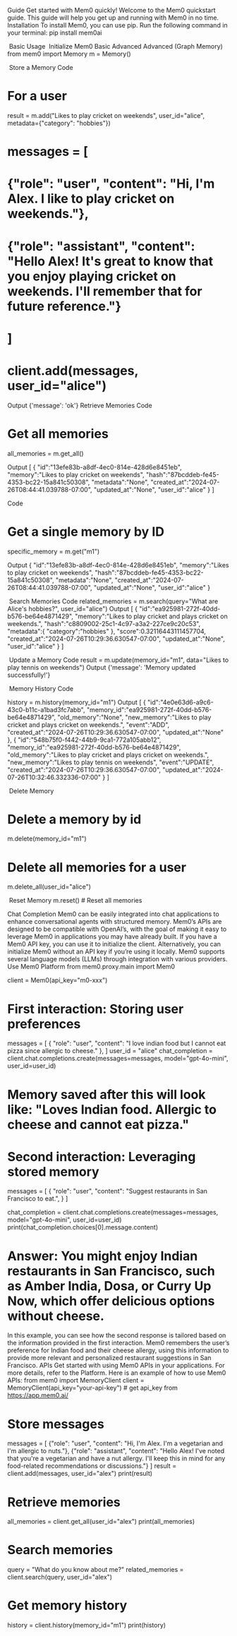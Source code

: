 Guide
Get started with Mem0 quickly!
Welcome to the Mem0 quickstart guide. This guide will help you get up and running with Mem0 in no time.
​
Installation
To install Mem0, you can use pip. Run the following command in your terminal:
pip install mem0ai

​
Basic Usage
​
Initialize Mem0
Basic
Advanced
Advanced (Graph Memory)
from mem0 import Memory
m = Memory()

​
Store a Memory
Code

# For a user
result = m.add("Likes to play cricket on weekends", user_id="alice", metadata={"category": "hobbies"})

# messages = [
#    {"role": "user", "content": "Hi, I'm Alex. I like to play cricket on weekends."},
#    {"role": "assistant", "content": "Hello Alex! It's great to know that you enjoy playing cricket on weekends. I'll remember that for future reference."}
# ]
# client.add(messages, user_id="alice")

​Output
{'message': 'ok'}
Retrieve Memories
Code

# Get all memories
all_memories = m.get_all()

Output
[
   {
      "id":"13efe83b-a8df-4ec0-814e-428d6e8451eb",
      "memory":"Likes to play cricket on weekends",
      "hash":"87bcddeb-fe45-4353-bc22-15a841c50308",
      "metadata":"None",
      "created_at":"2024-07-26T08:44:41.039788-07:00",
      "updated_at":"None",
      "user_id":"alice"
   }
]


Code
# Get a single memory by ID
specific_memory = m.get("m1")

Output 
{
      "id":"13efe83b-a8df-4ec0-814e-428d6e8451eb",
      "memory":"Likes to play cricket on weekends",
      "hash":"87bcddeb-fe45-4353-bc22-15a841c50308",
      "metadata":"None",
      "created_at":"2024-07-26T08:44:41.039788-07:00",
      "updated_at":"None",
      "user_id":"alice"
}


​
Search Memories
Code
related_memories = m.search(query="What are Alice's hobbies?", user_id="alice")
Output
[
   {
      "id":"ea925981-272f-40dd-b576-be64e4871429",
      "memory":"Likes to play cricket and plays cricket on weekends.",
      "hash":"c8809002-25c1-4c97-a3a2-227ce9c20c53",
      "metadata":{
         "category":"hobbies"
      },
      "score":0.32116443111457704,
      "created_at":"2024-07-26T10:29:36.630547-07:00",
      "updated_at":"None",
      "user_id":"alice"
   }
]


​
Update a Memory
Code
result = m.update(memory_id="m1", data="Likes to play tennis on weekends")
Output
{'message': 'Memory updated successfully!'}


​
Memory History
Code

history = m.history(memory_id="m1")
Output
[
   {
      "id":"4e0e63d6-a9c6-43c0-b11c-a1bad3fc7abb",
      "memory_id":"ea925981-272f-40dd-b576-be64e4871429",
      "old_memory":"None",
      "new_memory":"Likes to play cricket and plays cricket on weekends.",
      "event":"ADD",
      "created_at":"2024-07-26T10:29:36.630547-07:00",
      "updated_at":"None"
   },
   {
      "id":"548b75f0-f442-44b9-9ca1-772a105abb12",
      "memory_id":"ea925981-272f-40dd-b576-be64e4871429",
      "old_memory":"Likes to play cricket and plays cricket on weekends.",
      "new_memory":"Likes to play tennis on weekends",
      "event":"UPDATE",
      "created_at":"2024-07-26T10:29:36.630547-07:00",
      "updated_at":"2024-07-26T10:32:46.332336-07:00"
   }
]


​
Delete Memory
# Delete a memory by id
m.delete(memory_id="m1")
# Delete all memories for a user
m.delete_all(user_id="alice")

​
Reset Memory
m.reset() # Reset all memories

Chat Completion
Mem0 can be easily integrated into chat applications to enhance conversational agents with structured memory. Mem0’s APIs are designed to be compatible with OpenAI’s, with the goal of making it easy to leverage Mem0 in applications you may have already built.
If you have a Mem0 API key, you can use it to initialize the client. Alternatively, you can initialize Mem0 without an API key if you’re using it locally.
Mem0 supports several language models (LLMs) through integration with various providers.
​
Use Mem0 Platform
from mem0.proxy.main import Mem0

client = Mem0(api_key="m0-xxx")

# First interaction: Storing user preferences
messages = [
  {
    "role": "user",
    "content": "I love indian food but I cannot eat pizza since allergic to cheese."
  },
]
user_id = "alice"
chat_completion = client.chat.completions.create(messages=messages, model="gpt-4o-mini", user_id=user_id)
# Memory saved after this will look like: "Loves Indian food. Allergic to cheese and cannot eat pizza."

# Second interaction: Leveraging stored memory
messages = [
  {
    "role": "user",
    "content": "Suggest restaurants in San Francisco to eat.",
  }
]

chat_completion = client.chat.completions.create(messages=messages, model="gpt-4o-mini", user_id=user_id)
print(chat_completion.choices[0].message.content)
# Answer: You might enjoy Indian restaurants in San Francisco, such as Amber India, Dosa, or Curry Up Now, which offer delicious options without cheese.

In this example, you can see how the second response is tailored based on the information provided in the first interaction. Mem0 remembers the user’s preference for Indian food and their cheese allergy, using this information to provide more relevant and personalized restaurant suggestions in San Francisco.
APIs
Get started with using Mem0 APIs in your applications. For more details, refer to the Platform.
Here is an example of how to use Mem0 APIs:
from mem0 import MemoryClient
client = MemoryClient(api_key="your-api-key") # get api_key from https://app.mem0.ai/

# Store messages
messages = [
    {"role": "user", "content": "Hi, I'm Alex. I'm a vegetarian and I'm allergic to nuts."},
    {"role": "assistant", "content": "Hello Alex! I've noted that you're a vegetarian and have a nut allergy. I'll keep this in mind for any food-related recommendations or discussions."}
]
result = client.add(messages, user_id="alex")
print(result)

# Retrieve memories
all_memories = client.get_all(user_id="alex")
print(all_memories)

# Search memories
query = "What do you know about me?"
related_memories = client.search(query, user_id="alex")

# Get memory history
history = client.history(memory_id="m1")
print(history)

